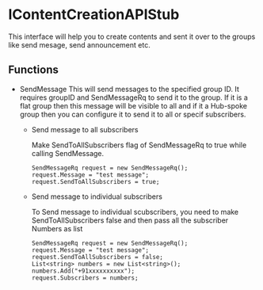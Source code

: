 # IContentCreationAPIStub
This interface will help you to create contents and sent it over to the groups like send mesage, send announcement etc.

## Functions
 - SendMessage
	This will send messages to the specified group ID. It requires groupID and SendMessageRq to send it to the group.
	If it is a flat group then this message will be visible to all and if it a Hub-spoke group then you can configure it to send it to all or specif subscribers.
	
	- Send message to all subscribers
	
		Make SendToAllSubscribers flag of SendMessageRq to true while calling SendMessage.
		```
		SendMessageRq request = new SendMessageRq();
        request.Message = "test message";
		request.SendToAllSubscribers = true;
		```
		
	- Send message to individual subscribers
		
		To Send message to individual scubscribers, you need to make SendToAllSubscribers false and then pass all the subscriber Numbers as list
		```
		SendMessageRq request = new SendMessageRq();
        request.Message = "test message";
		request.SendToAllSubscribers = false;
		List<string> numbers = new List<string>();
        numbers.Add("+91xxxxxxxxxx");
		request.Subscribers = numbers;
		```

